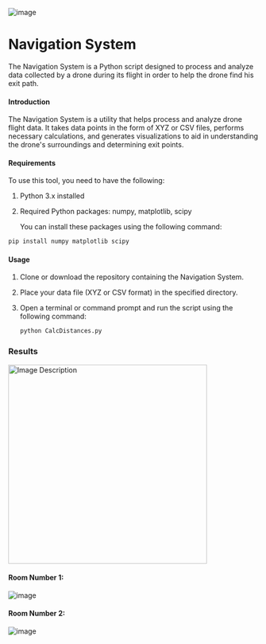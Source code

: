 ![image](https://github.com/shirsneh/navigationSystem/assets/84031027/8d7b169c-41f3-421a-8b72-94c972cfc470)


# Navigation System

The Navigation System is a Python script designed to process and analyze data collected by a drone during its flight in order to help the drone find his exit path.


#### Introduction

The Navigation System is a utility that helps process and analyze drone flight data. It takes data points in the form of XYZ or CSV files, performs necessary calculations, and generates visualizations to aid in understanding the drone's surroundings and determining exit points.

#### Requirements

To use this tool, you need to have the following:

1. Python 3.x installed

2. Required Python packages: numpy, matplotlib, scipy

    You can install these packages using the following command:

  ```bash
 pip install numpy matplotlib scipy
```


#### Usage

1. Clone or download the repository containing the Navigation System.

2. Place your data file (XYZ or CSV format) in the specified directory.

3. Open a terminal or command prompt and run the script using the following command:

      ```bash
    python CalcDistances.py
    ```

### Results

 <img src="https://github.com/shirsneh/navigationSystem/assets/84031027/7055235d-4f4f-48f7-8813-2b130bab5178" alt="Image Description" width="400" />

#### Room Number 1: 

![image](https://github.com/shirsneh/navigationSystem/assets/84031027/ed8125c8-17e9-482e-a20d-3c23e5a34e65)


#### Room Number 2:

![image](https://github.com/shirsneh/navigationSystem/assets/84031027/a8a7e517-a7e1-42d4-99e0-6cbcd671ec3e)










